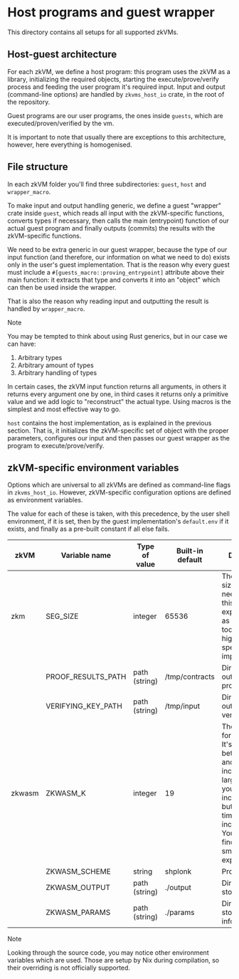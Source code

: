 # Host programs and guest wrapper

This directory contains all setups for all supported zkVMs.

## Host-guest architecture

For each zkVM, we define a host program: this program uses the zkVM as a library, initializing the required objects, starting the execute/prove/verify process and feeding the user program it's required input.
Input and output (command-line options) are handled by `zkvms_host_io` crate, in the root of the repository.

Guest programs are our user programs, the ones inside `guests`, which are executed/proven/verified by the vm.

It is important to note that usually there are exceptions to this architecture, however, here everything is homogenised.

## File structure

In each zkVM folder you'll find three subdirectories: `guest`, `host` and `wrapper_macro`.

To make input and output handling generic, we define a guest "wrapper" crate inside `guest`, which reads all input with the zkVM-specific functions, converts types if necessary, then calls the main (entrypoint) function of our actual guest program and finally outputs (commits) the results with the zkVM-specific functions.

We need to be extra generic in our guest wrapper, because the type of our input function (and therefore, our information on what we need to do) exists only in the user's guest implementation.
That is the reason why every guest must include a `#[guests_macro::proving_entrypoint]` attribute above their main function: it extracts that type and converts it into an "object" which can then be used inside the wrapper.

That is also the reason why reading input and outputting the result is handled by `wrapper_macro`.

> [!NOTE]
> You may be tempted to think about using Rust generics, but in our case we can have:
>
> 1. Arbitrary types
> 2. Arbitrary amount of types
> 3. Arbitrary handling of types
>
> In certain cases, the zkVM input function returns all arguments, in others it returns every argument one by one, in third cases it returns only a primitive value and we add logic to "reconstruct" the actual type.
> Using macros is the simplest and most effective way to go.

`host` contains the host implementation, as is explained in the previous section.
That is, it initializes the zkVM-specific set of object with the proper parameters, configures our input and then passes our guest wrapper as the program to execute/prove/verify.

## zkVM-specific environment variables

Options which are universal to all zkVMs are defined as command-line flags in `zkvms_host_io`.
However, zkVM-specific configuration options are defined as environment variables.

The value for each of these is taken, with this precedence, by the user shell environment, if it is set, then by the guest implementation's `default.env` if it exists, and finally as a pre-built constant if all else fails.

| zkVM   | Variable name      | Type of value | Built-in default | Description         |
| ------ | ------------------ | ------------- | ---------------- | ------------------- |
| zkm    | SEG_SIZE           | integer       | 65536            | The segment size. You'll need to find this value experimentally, as it cannot be too low or too high for your specific guest implementation. |
|        | PROOF_RESULTS_PATH | path (string) | /tmp/contracts   | Directory to output the proof (files)                                                                                                        |
|        | VERIFYING_KEY_PATH | path (string) | /tmp/input       | Directory to output the verification key                                                                                                     |
| zkwasm | ZKWASM_K           | integer       | 19               | The "K" value for zkWasm. It's value is between 19 and 22 inclusive. For larger inputs you'll need to increment it, but the proving time also increases. You'll need to find the smallest one experimentally.|
|        | ZKWASM_SCHEME      | string        | shplonk          | Proving system                                                                                                                               |
|        | ZKWASM_OUTPUT      | path (string) | ./output         | Directory to store output                                                                                                                    |
|        | ZKWASM_PARAMS      | path (string) | ./params         | Directory to store parameter information                                                                                                     |

> [!NOTE]
> Looking through the source code, you may notice other environment variables which are used.
> Those are setup by Nix during compilation, so their overriding is not officially supported.
